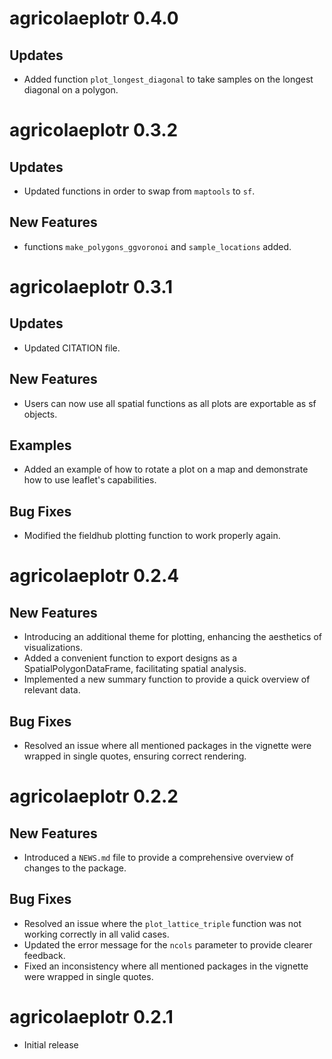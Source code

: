 # agricolaeplotr 0.4.0

## Updates

* Added function `plot_longest_diagonal` to take samples on the longest diagonal on a polygon.

# agricolaeplotr 0.3.2

## Updates

* Updated functions in order to swap from `maptools` to `sf`.

## New Features

* functions `make_polygons_ggvoronoi` and `sample_locations` added.

# agricolaeplotr 0.3.1

## Updates

* Updated CITATION file.

## New Features

* Users can now use all spatial functions as all plots are exportable as sf objects.

## Examples

* Added an example of how to rotate a plot on a map and demonstrate how to use leaflet's capabilities.

## Bug Fixes

* Modified the fieldhub plotting function to work properly again.

# agricolaeplotr 0.2.4

## New Features

* Introducing an additional theme for plotting, enhancing the aesthetics of visualizations.
* Added a convenient function to export designs as a SpatialPolygonDataFrame, facilitating spatial analysis.
* Implemented a new summary function to provide a quick overview of relevant data.

## Bug Fixes

* Resolved an issue where all mentioned packages in the vignette were wrapped in single quotes, ensuring correct rendering.

# agricolaeplotr 0.2.2

## New Features

* Introduced a `NEWS.md` file to provide a comprehensive overview of changes to the package.

## Bug Fixes

* Resolved an issue where the `plot_lattice_triple` function was not working correctly in all valid cases.
* Updated the error message for the `ncols` parameter to provide clearer feedback.
* Fixed an inconsistency where all mentioned packages in the vignette were wrapped in single quotes.

# agricolaeplotr 0.2.1

* Initial release
